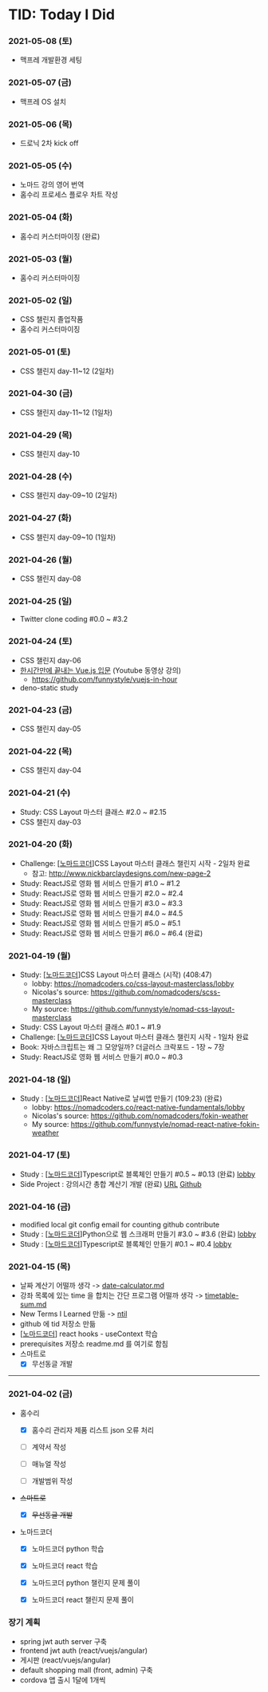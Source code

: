 # TID: Today I Did

### 2021-05-08 (토)
- 맥프레 개발환경 세팅

### 2021-05-07 (금)
- 맥프레 OS 설치 

### 2021-05-06 (목)
- 드로닉 2차 kick off

### 2021-05-05 (수)
- 노마드 강의 영어 번역
- 홈수리 프로세스 플로우 차트 작성

### 2021-05-04 (화)
- 홈수리 커스터마이징 (완료)

### 2021-05-03 (월)
- 홈수리 커스터마이징

### 2021-05-02 (일)
- CSS 챌린지 졸업작품
- 홈수리 커스터마이징

### 2021-05-01 (토)
- CSS 챌린지 day-11~12 (2일차)

### 2021-04-30 (금)
- CSS 챌린지 day-11~12 (1일차)

### 2021-04-29 (목)
- CSS 챌린지 day-10

### 2021-04-28 (수)
- CSS 챌린지 day-09~10 (2일차)

### 2021-04-27 (화)
- CSS 챌린지 day-09~10 (1일차)

### 2021-04-26 (월)
- CSS 챌린지 day-08

### 2021-04-25 (일)
- Twitter clone coding #0.0 ~ #3.2

### 2021-04-24 (토)
- CSS 챌린지 day-06
- [한시간만에 끝내는 Vue.js 입문](https://youtu.be/sqH0u8wN4Rs) (Youtube 동영상 강의)
  - https://github.com/funnystyle/vuejs-in-hour
- deno-static study

### 2021-04-23 (금)
- CSS 챌린지 day-05

### 2021-04-22 (목)
- CSS 챌린지 day-04

### 2021-04-21 (수)
- Study: CSS Layout 마스터 클래스 #2.0 ~ #2.15
- CSS 챌린지 day-03

### 2021-04-20 (화)
- Challenge: [[노마드코더](https://nomadcoders.co/)]CSS Layout 마스터 클래스 챌린지 시작 - 2일차 완료
  - 참고: http://www.nickbarclaydesigns.com/new-page-2
- Study: ReactJS로 영화 웹 서비스 만들기 #1.0 ~ #1.2
- Study: ReactJS로 영화 웹 서비스 만들기 #2.0 ~ #2.4
- Study: ReactJS로 영화 웹 서비스 만들기 #3.0 ~ #3.3
- Study: ReactJS로 영화 웹 서비스 만들기 #4.0 ~ #4.5
- Study: ReactJS로 영화 웹 서비스 만들기 #5.0 ~ #5.1
- Study: ReactJS로 영화 웹 서비스 만들기 #6.0 ~ #6.4 (완료)

### 2021-04-19 (월)
- Study: [[노마드코더](https://nomadcoders.co/)]CSS Layout 마스터 클래스 (시작) (408:47)
  - lobby: https://nomadcoders.co/css-layout-masterclass/lobby
  - Nicolas's source: https://github.com/nomadcoders/scss-masterclass
  - My source: https://github.com/funnystyle/nomad-css-layout-masterclass
- Study: CSS Layout 마스터 클래스 #0.1 ~ #1.9
- Challenge: [[노마드코더](https://nomadcoders.co/)]CSS Layout 마스터 클래스 챌린지 시작 - 1일차 완료
- Book: 자바스크립트는 왜 그 모양일까? 더글러스 크락포드 - 1장 ~ 7장
- Study: ReactJS로 영화 웹 서비스 만들기 #0.0 ~ #0.3

### 2021-04-18 (일)
- Study : [[노마드코더](https://nomadcoders.co/)]React Native로 날씨앱 만들기 (109:23) (완료)
  - lobby: https://nomadcoders.co/react-native-fundamentals/lobby
  - Nicolas's source: https://github.com/nomadcoders/fokin-weather
  - My source: https://github.com/funnystyle/nomad-react-native-fokin-weather

### 2021-04-17 (토)
- Study : [[노마드코더](https://nomadcoders.co/)]Typescript로 블록체인 만들기 #0.5 ~ #0.13 (완료) [lobby](https://nomadcoders.co/typescript-for-beginners/lobby)
- Side Project : 강의시간 총합 계산기 개발 (완료) [URL](https://funnystyle.github.io/ttt/) [Github](https://github.com/funnystyle/ttt) 

### 2021-04-16 (금)
- modified local git config email for counting github contribute
- Study : [[노마드코더](https://nomadcoders.co/)]Python으로 웹 스크래퍼 만들기 #3.0 ~ #3.6 (완료) [lobby](https://nomadcoders.co/python-for-beginners/lobby)
- Study : [[노마드코더](https://nomadcoders.co/)]Typescript로 블록체인 만들기 #0.1 ~ #0.4 [lobby](https://nomadcoders.co/typescript-for-beginners/lobby)

### 2021-04-15 (목)
- 날짜 계산기 어떨까 생각 -> [date-calculator.md](https://github.com/funnystyle/tid/blob/a014bc850bc05c3dba548535c07ec64b37fae659/side-project-idea/date-calculator.md)
- 강좌 목록에 있는 time 을 합치는 간단 프로그램 어떨까 생각 -> [timetable-sum.md](https://github.com/funnystyle/tid/blob/be070ced60d663e5a8a3a06f032132f1f4085d10/side-project-idea/timetable-sum.md)
- New Terms I Learned 만듦 -> [ntil](https://github.com/funnystyle/tid/blob/main/new-terms-i-learned.md)
- github 에 tid 저장소 만듦
- [[노마드코더](https://nomadcoders.co/)] react hooks - useContext 학습
- prerequisites 저장소 readme.md 를 여기로 함침
- 스마트로
  - [x] 무선동글 개발

---

### 2021-04-02 (금)
- 홈수리
  - [x] 홈수리 관리자 제품 리스트 json 오류 처리
  - [ ] 계약서 작성
  - [ ] 매뉴얼 작성
  - [ ] 개발범위 작성


- ~~스마트로~~
  - [x] ~~무선동글 개발~~


- 노마드코더
  - [x] 노마드코더 python 학습
  - [x] 노마드코더 react 학습
  - [x] 노마드코더 python 챌린지 문제 풀이
  - [x] 노마드코더 react 챌린지 문제 풀이


### 장기 계획
- spring jwt auth server 구축
- frontend jwt auth (react/vuejs/angular)
- 게시판 (react/vuejs/angular)
- default shopping mall (front, admin) 구축
- cordova 앱 출시 1달에 1개씩
